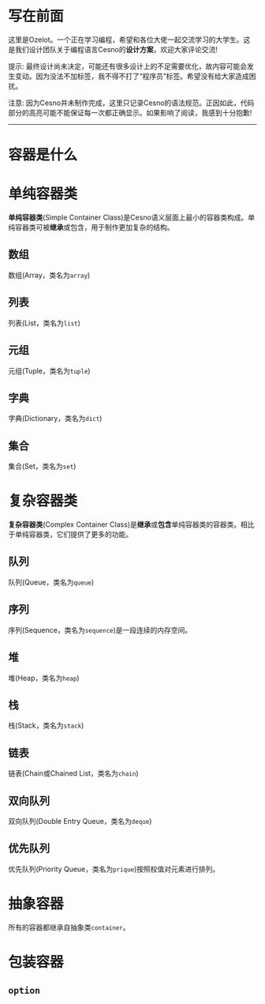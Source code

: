 写在前面
================

这里是Ozelot。一个正在学习编程，希望和各位大佬一起交流学习的大学生。这是我们设计团队关于编程语言Cesno的**设计方案**，欢迎大家评论交流!

提示: 最终设计尚未决定，可能还有很多设计上的不足需要优化，故内容可能会发生变动。因为没法不加标签，我不得不打了“程序员”标签。希望没有给大家造成困扰。

注意: 因为Cesno并未制作完成，这里只记录Cesno的语法规范。正因如此，代码部分的高亮可能不能保证每一次都正确显示。如果影响了阅读，我感到十分抱歉!

----

容器是什么
================

# 单纯容器类

**单纯容器类**(Simple Container Class)是Cesno语义层面上最小的容器类构成。单纯容器类可被**继承**或包含，用于制作更加复杂的结构。

## 数组

数组(Array，类名为`array`)

## 列表

列表(List，类名为`list`)

## 元组

元组(Tuple，类名为`tuple`)

## 字典

字典(Dictionary，类名为`dict`)

## 集合

集合(Set，类名为`set`)

# 复杂容器类

**复杂容器类**(Complex Container Class)是**继承**或**包含**单纯容器类的容器类。相比于单纯容器类，它们提供了更多的功能。

## 队列

队列(Queue，类名为`queue`)

## 序列

序列(Sequence，类名为`sequence`)是一段连续的内存空间。

## 堆

堆(Heap，类名为`heap`)

## 栈

栈(Stack，类名为`stack`)

## 链表

链表(Chain或Chained List，类名为`chain`)

## 双向队列

双向队列(Double Entry Queue，类名为`deque`)

## 优先队列

优先队列(Priority Queue，类名为`prique`)按照权值对元素进行排列。



# 抽象容器

所有的容器都继承自抽象类`container`。

# 包装容器

## `option`

